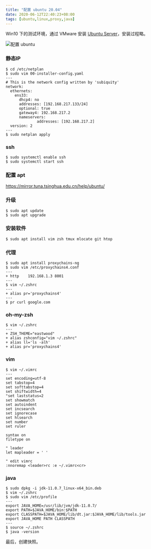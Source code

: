 ```yaml
---
title: "配置 ubuntu 20.04"
date: 2020-06-12T22:40:23+08:00
tags: [ubuntu,linux,proxy,java]
---
```


Win10 下的测试环境，通过 VMware 安装 [Ubuntu Server](https://ubuntu.com/download/server)，安装过程略。

![配置 ubuntu](/posts/images/2020-09-23_220019.png)

<!--more-->
### 静态IP
``` shell
$ cd /etc/netplan
$ sudo vim 00-installer-config.yaml
--- 
# This is the network config written by 'subiquity'
network:
  ethernets:
    ens33:
      dhcp4: no
      addresses: [192.168.217.133/24]
      optional: true
      gateway4: 192.168.217.2
      nameservers:
              addresses: [192.168.217.2]
  version: 2
---
$ sudo netplan apply
```

### ssh
``` shell
$ sudo systemctl enable ssh
$ sudo systemctl start ssh
```

### 配置 apt
https://mirror.tuna.tsinghua.edu.cn/help/ubuntu/

### 升级 
``` shell
$ sudo apt update
$ sudo apt upgrade
```

### 安装软件
``` shell
$ sudo apt install vim zsh tmux mlocate git htop
```

### 代理
``` shell
$ sudo apt install proxychains-ng
$ sudo vim /etc/proxychains4.conf
---
+ http    192.168.1.3 8001
---
$ vim ~/.zshrc
---
+ alias pr='proxychains4'
---
$ pr curl google.com
```

### oh-my-zsh
``` shell
$ vim ~/.zshrc
---
+ ZSH_THEME="eastwood"
+ alias zshconfig="vim ~/.zshrc"
+ alias ll='ls -alh'
+ alias pr='proxychains4'
```

### vim
``` shell
$ vim ~/.vimrc
---
set encoding=utf-8
set tabstop=4
set softtabstop=4
set shiftwidth=4
"set laststatus=2
set showmatch
set autoindent
set incsearch
set ignorecase
set hlsearch
set number
set ruler

syntax on
filetype on

" leader
let mapleader = ' '

" edit vimrc
:nnoremap <leader>rc :e ~/.vimrc<cr>
```

### java
``` shell
$ sudo dpkg -i jdk-11.0.7_linux-x64_bin.deb
$ vim ~/.zshrc
$ sudo vim /etc/profile
---
export JAVA_HOME=/usr/lib/jvm/jdk-11.0.7/
export PATH=$JAVA_HOME/bin:$PATH
export CLASSPATH=$JAVA_HOME/lib/dt.jar:$JAVA_HOME/lib/tools.jar
export JAVA_HOME PATH CLASSPATH
---
$ source ~/.zshrc
$ java -version
```

最后，创建快照。